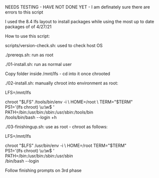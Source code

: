 NEEDS TESTING - HAVE NOT DONE YET - I am definately sure there are errors to this script

I used the 8.4 lfs layout to install packages while using the most up to date packages of of 4/27/21


How to use this script:

scripts/version-check.sh: used to check host OS

./prereqs.sh: run as root

./01-install.sh: run as normal user

Copy folder inside /mnt/lfs - cd into it once chrooted

./02-install.sh: manually chroot into environment as root: 

LFS=/mnt/lfs

chroot "$LFS" /tools/bin/env -i \
    HOME=/root                  \
    TERM="$TERM"                \
    PS1='(lfs chroot) \u:\w\$ ' \
    PATH=/bin:/usr/bin:/sbin:/usr/sbin:/tools/bin \
    /tools/bin/bash --login +h


./03-finishingup.sh: use as root - chroot as follows:

LFS=/mnt/lfs

chroot "$LFS" /usr/bin/env -i          \
    HOME=/root TERM="$TERM"            \
    PS1='(lfs chroot) \u:\w\$ '        \
    PATH=/bin:/usr/bin:/sbin:/usr/sbin \
    /bin/bash --login

Follow finishing prompts on 3rd phase
